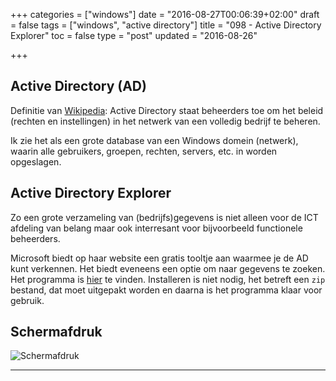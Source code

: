+++
categories = ["windows"]
date = "2016-08-27T00:06:39+02:00"
draft = false
tags = ["windows", "active directory"]
title = "098 - Active Directory Explorer"
toc = false
type = "post"
updated = "2016-08-26"

+++

## Active Directory (AD)
Definitie van [Wikipedia](https://nl.wikipedia.org/wiki/Active_Directory):
Active Directory staat beheerders toe om het beleid (rechten en instellingen) in
het netwerk van een volledig bedrijf te beheren.

Ik zie het als een grote database van een Windows domein (netwerk), waarin alle
gebruikers, groepen, rechten, servers, etc. in worden opgeslagen.


## Active Directory Explorer

Zo een grote verzameling van (bedrijfs)gegevens is niet alleen voor de ICT afdeling van
belang maar ook interresant voor bijvoorbeeld functionele beheerders. 

Microsoft biedt op haar website een gratis tooltje aan waarmee je de AD kunt verkennen.
Het biedt eveneens een optie om naar gegevens te zoeken. Het programma is
[hier](https://technet.microsoft.com/en-us/sysinternals/adexplorer.aspx) te
vinden.
Installeren is niet nodig, het betreft een `zip` bestand, dat moet uitgepakt
worden en daarna is het programma klaar voor gebruik.


## Schermafdruk

![Schermafdruk](/img/098-adexplorer.jpg)


* * *

